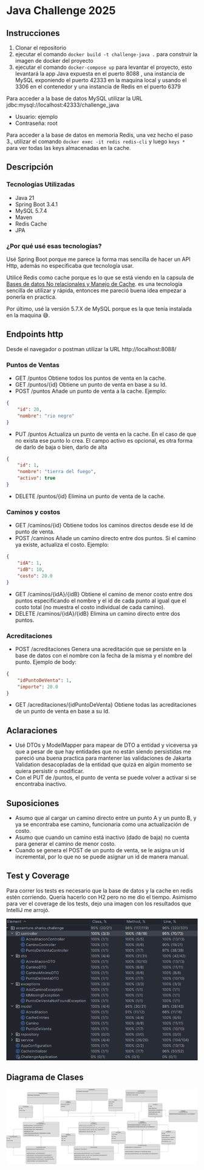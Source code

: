 # Java Challenge 2025 

## Instrucciones
1. Clonar el repositorio
2. ejecutar el comando `docker build -t challenge-java .` para construir la imagen de docker del proyecto
3. ejecutar el comando `docker-compose up` para levantar el proyecto, esto levantará la app Java expuesta en el puerto 8088
, una instancia de MySQL exponiendo el puerto 42333 en la maquina local y usando el 3306 en el contenedor y una instancia de Redis en el puerto 6379

Para acceder a la base de datos MySQL utilizar la URL jdbc:mysql://localhost:42333/challenge_java
* Usuario: ejemplo
* Contraseña: root

Para acceder a la base de datos en memoria Redis, una vez hecho el paso 3., utilizar el comando `docker exec -it redis redis-cli`
y luego `keys *` para ver todas las keys almacenadas en la cache.

## Descripción

### Tecnologías Utilizadas

* Java 21
* Spring Boot 3.4.1
* MySQL 5.7.4
* Maven
* Redis Cache
* JPA

### ¿Por qué usé esas tecnologías?
Usé Spring Boot porque me parece la forma mas sencilla de hacer un API Http, además no especificaba que tecnología usar.

Utilicé Redis como cache porque es lo que se está viendo en la capsula de [Bases de datos No relacionales y Manejo de Cache](https://accenture-ar.udemy.com/course/spring-webflux-redis/learn/lecture/27459694?course_portion_id=1004975#overview). es una tecnología sencilla de utilizar y rápida, 
entonces me pareció buena idea empezar a ponerla en practica.

Por último, usé la versión 5.7.X de MySQL porque es la que tenía instalada en la maquina 😅.

## Endpoints http

Desde el navegador o postman utilizar la URL http://localhost:8088/

### Puntos de Ventas
* GET /puntos Obtiene todos los puntos de venta en la cache.
* GET /puntos/{id} Obtiene un punto de venta en base a su Id.
* POST /puntos Añade un punto de venta a la cache.
Ejemplo: 
```json
{
    "id": 20,
    "nombre": "rio negro"
}
```
* PUT /puntos Actualiza un punto de venta en la cache. En el caso de que no exista ese punto lo crea.
El campo activo es opcional, es otra forma de darlo de baja o bien, darlo de alta
```json
{
    "id": 1,
    "nombre": "tierra del fuego",
    "activo": true 
}
```
* DELETE /puntos/{id} Elimina un punto de venta de la cache. 

### Caminos y costos
* GET /caminos/{id} Obtiene todos los caminos directos desde ese Id de punto de venta. 
* POST /caminos Añade un camino directo entre dos puntos. Si el camino ya existe, actualiza el costo. Ejemplo:
```json
{
    "idA": 1,
    "idB": 10,
    "costo": 20.0
}
```
* GET /caminos/{idA}/{idB} Obtiene el camino de menor costo entre dos puntos especificando el nombre y el id de cada punto al igual que el costo total (no muestra el costo individual de cada camino). 
* DELETE /caminos/{idA}/{idB} Elimina un camino directo entre dos puntos. 

### Acreditaciones
* POST /acreditaciones Genera una acreditación que se persiste en la base de datos con el nombre con la fecha de la misma y el nombre del punto. Ejemplo de body:
```json
{
    "idPuntoDeVenta": 1,
    "importe": 20.0
}
```
* GET /acreditaciones/{idPuntoDeVenta} Obtiene todas las acreditaciones de un punto de venta en base a su Id. 

## Aclaraciones
* Usé DTOs y ModelMapper para mapear de DTO a entidad y viceversa ya que a pesar de que hay entidades que no están 
siendo persistidas me pareció una buena practica para mantener las validaciones de Jakarta Validation desacopladas de 
la entidad que quizá en algún momento se quiera persistir o modificar. 
* Con el PUT de /puntos, el punto de venta se puede volver a activar si se encontraba inactivo.

## Suposiciones
* Asumo que al cargar un camino directo entre un punto A y un punto B, 
y ya se encontraba ese camino, funcionaria como una actualización de costo. 
* Asumo que cuando un camino está inactivo (dado de baja) no cuenta para generar el camino de menor costo.
* Cuando se genera el POST de un punto de venta, se le asigna un id incremental, por lo que no se puede asignar un id de manera manual.

## Test y Coverage
Para correr los tests es necesario que la base de datos y la cache en redis estén corriendo. Quería hacerlo con H2 pero 
no me dio el tiempo. 
Asimismo para ver el coverage de los tests, dejo una imagen con los resultados que IntelliJ me arrojó.

![img.png](img.png)

## Diagrama de Clases

![challenge-java-class-diagram.jpg](challenge-java-class-diagram.jpg)